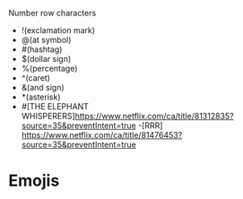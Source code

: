 Number row characters
- !(exclamation mark)
- @(at symbol)
- #(hashtag)
- $(dollar sign)
- %(percentage)
- ^(caret)
- &(and sign)
- *(asterisk)
- #[THE ELEPHANT WHISPERERS]https://www.netflix.com/ca/title/81312835?source=35&preventIntent=true
-[RRR] https://www.netflix.com/ca/title/81476453?source=35&preventIntent=true
# Emojis 
